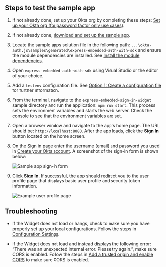 ## Steps to test the sample app

1. If not already done, set up your Okta org by completing these steps: [Set up your Okta org (for password factor only use cases)](/docs/guides/oie-embedded-common-org-setup/nodejs/main/#set-up-your-okta-org-for-password-factor-only-use-cases).
1. If not already done,
   [download and set up the sample app](/docs/guides/oie-embedded-common-download-setup-app/nodejs/main/).
1. Locate the sample apps solution file in the following path:
`...\okta-auth.js\samples\generated\express-embedded-auth-with-sdk` and ensure the module dependencies are installed. See [Install the module dependencies](/docs/guides/oie-embedded-common-download-setup-app/nodejs/main/#install-the-module-dependencies).
1. Open `express-embedded-auth-with-sdk` using Visual Studio or the editor of your choice.
1. Add a `testenv` configuration file. See [Option 1: Create a configuration file](/docs/guides/oie-embedded-common-download-setup-app/nodejs/main/#option-1-create-a-configuration-file) for further information.
1. From the terminal, navigate to the `express-embedded-sign-in-widget` sample directory and run the application: `npm run start`. This process sets the environment variables and starts the web server. Check the console to see that the environment variables are set.
1. Open a browser window and navigate to the app's home page. The URL should be:
   `http://localhost:8080`. After the app loads, click the **Sign In** button located on the home screen.
1. On the Sign in page enter the username (email) and password you used in
   [Create your Okta account](/docs/guides/oie-embedded-common-org-setup/nodejs/main/#create-your-okta-account).
   A screenshot of the sign-in form is shown below:

   <div class="common-image-format">

    ![Sample app sign-in form](/img/oie-embedded-sdk/oie-embedded-sdk-sample-app-signin.png)

   </div>

1. Click **Sign In**. If successful, the app should redirect you to the user profile page that displays basic user profile and security token information.

   <div class="common-image-format">

    ![Example user profile page](/img/oie-embedded-sdk/Embedded-SIW-profile-page-nodejs.png)

   </div>

## Troubleshooting

* If the Widget does not load or hangs, check to make sure you have properly set up your local
   configurations. Follow the steps in [Configuration Settings](/docs/guides/oie-embedded-common-download-setup-app/nodejs/main/#where-to-place-the-configurations).

* If the Widget does not load and instead displays the following error:
   “There was an unexpected internal error. Please try again.”,
   make sure CORS is enabled. Follow the steps in
   [Add a trusted origin and enable CORS](/docs/guides/oie-embedded-common-org-setup/nodejs/main/#step-3-add-a-trusted-origin-and-enable-cors) to make sure CORS is enabled.
